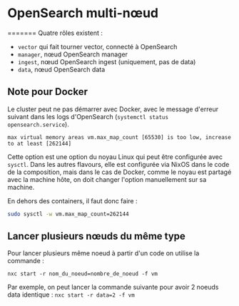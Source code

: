 # OpenSearch multi-nœud


=======
Quatre rôles existent :

- `vector` qui fait tourner vector, connecté à OpenSearch
- `manager`, nœud OpenSearch manager
- `ingest`, nœud OpenSearch ingest (uniquement, pas de data)
- `data`, nœud OpenSearch data

## Note pour Docker

Le cluster peut ne pas démarrer avec Docker, avec le message d'erreur
suivant dans les logs d'OpenSearch (`systemctl status opensearch.service`).

```
max virtual memory areas vm.max_map_count [65530] is too low, increase to at least [262144]
```

Cette option est une option du noyau Linux qui peut être configurée avec
`sysctl`. Dans les autres flavours, elle est configurée via NixOS dans
le code de la composition, mais dans le cas de Docker, comme le noyau
est partagé avec la machine hôte, on doit changer l'option manuellement
sur sa machine.

En dehors des containers, il faut donc faire :

```bash
sudo sysctl -w vm.max_map_count=262144
```

## Lancer plusieurs nœuds du même type

Pour lancer plusieurs même noeud à partir d'un code on utilise la commande : 

```
nxc start -r nom_du_noeud=nombre_de_noeud -f vm
```

Par exemple, on peut lancer la commande suivante pour avoir 2 noeuds data identique : `nxc start -r data=2 -f vm`

